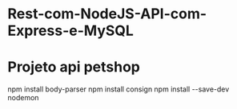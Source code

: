# Rest-com-NodeJS-API-com-Express-e-MySQL

<h1>Projeto api petshop</h1>

npm install body-parser
npm install consign
npm install --save-dev nodemon